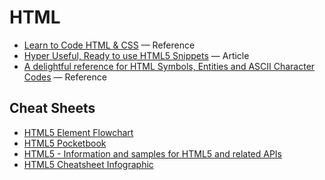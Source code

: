 # HTML

* [Learn to Code HTML & CSS](http://learn.shayhowe.com/) &mdash; Reference
* [Hyper Useful, Ready to use HTML5 Snippets](http://www.catswhocode.com/blog/hyper-useful-ready-to-use-html5-snippets) &mdash; Article
* [A delightful reference for HTML Symbols, Entities and ASCII Character Codes](http://htmlarrows.com/) &mdash; Reference

## Cheat Sheets

- [HTML5 Element Flowchart](http://html5doctor.com/downloads/h5d-sectioning-flowchart.pdf)
- [HTML5 Pocketbook](https://adactio.com/extras/pocketbooks/html5/)
- [HTML5 - Information and samples for HTML5 and related APIs](https://robertnyman.com/html5/)
- [HTML5 Cheatsheet Infographic](http://www.testking.com/techking/wp-content/uploads/2011/02/IG-HTML5-Cheatsheet-1000px.png)
